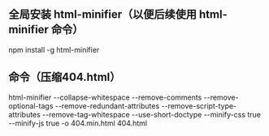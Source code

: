 ## 全局安装 html-minifier（以便后续使用 html-minifier 命令）

npm install -g html-minifier

## 命令（压缩404.html）

html-minifier --collapse-whitespace --remove-comments --remove-optional-tags --remove-redundant-attributes --remove-script-type-attributes --remove-tag-whitespace --use-short-doctype --minify-css true --minify-js true -o 404.min.html 404.html
